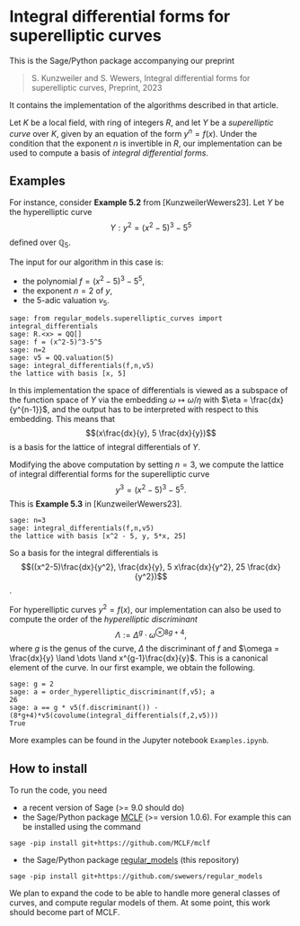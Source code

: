 # Integral differential forms for superelliptic curves

This is the Sage/Python package accompanying our preprint

> S. Kunzweiler and S. Wewers, Integral differential forms for superelliptic curves, Preprint, 2023

It contains the implementation of the algorithms described in that article.

Let $K$ be a local field, with ring of integers $R$, and let $Y$ be a *superelliptic curve* over $K$, given by an equation of the form $y^n = f(x)$. 
Under the condition that the exponent $n$ is invertible in $R$, our implementation can be used to compute a basis of *integral differential forms*.


## Examples

For instance, consider **Example 5.2** from [KunzweilerWewers23].
Let $Y$ be the hyperelliptic curve
$$Y: y^2 = (x^2-5)^3-5^5$$
defined over $\mathbb{Q}_5$.

The input for our algorithm in this case is:
* the polynomial $f = (x^2-5)^3-5^5$,
* the exponent $n=2$ of $y$,
* the $5$-adic valuation $v_5$.

```
sage: from regular_models.superelliptic_curves import integral_differentials
sage: R.<x> = QQ[]
sage: f = (x^2-5)^3-5^5
sage: n=2
sage: v5 = QQ.valuation(5)
sage: integral_differentials(f,n,v5)
the lattice with basis [x, 5]
```
In this implementation the space of differentials is viewed as a subspace of the function space of $Y$ via the embedding $\omega \mapsto \omega / \eta$ with $\eta = \frac{dx}{y^{n-1}}$, and the output has to be interpreted with respect to this embedding. This means that $$(x\frac{dx}{y}, 5 \frac{dx}{y})$$ is a basis for the lattice of integral differentials of $Y$.


Modifying the above computation by setting $n=3$, we compute the lattice of integral differential forms for the superelliptic curve 
$$y^3 = (x^2-5)^3-5^5.$$
This is **Example 5.3** in [KunzweilerWewers23].
```
sage: n=3
sage: integral_differentials(f,n,v5)
the lattice with basis [x^2 - 5, y, 5*x, 25]
```
So a basis for the integral differentials is $$((x^2-5)\frac{dx}{y^2}, \frac{dx}{y}, 5 x\frac{dx}{y^2}, 25 \frac{dx}{y^2})$$.

For hyperelliptic curves $y^2 = f(x)$, our implementation can also be used to compute the order of the *hyperelliptic discriminant*
$$\Lambda := \Delta^{g} \cdot \omega^{\otimes 8g+4},$$
where $g$ is the genus of the curve, $\Delta$ the discriminant of $f$ and $\omega = \frac{dx}{y} \land \dots \land x^{g-1}\frac{dx}{y}$. This is a canonical element of the curve. In our first example, we obtain the following.

```
sage: g = 2
sage: a = order_hyperelliptic_discriminant(f,v5); a
26
sage: a == g * v5(f.discriminant()) - (8*g+4)*v5(covolume(integral_differentials(f,2,v5)))
True
```

More examples can be found in the Jupyter notebook `Examples.ipynb`.


## How to install

To run the code, you need

- a recent version of Sage (>= 9.0 should do)
- the Sage/Python package [MCLF](https://github.com/MCLF/mclf) (>= version 1.0.6). For example this can be installed using the command 
``` 
sage -pip install git+https://github.com/MCLF/mclf
```
- the Sage/Python package [regular_models](https://github.com/swewers/regular_models) (this repository)
``` 
sage -pip install git+https://github.com/swewers/regular_models
```

We plan to expand the code to be able to handle more general classes of curves, and compute regular models of them. 
At some point, this work should become part of MCLF.

